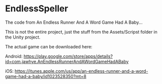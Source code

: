 # EndlessSpeller
The code from An Endless Runner And A Word Game Had A Baby...

This is not the entire project, just the stuff from the Assets/Scripst folder in the Unity project.

The actual game can be downloaded here:

Android: https://play.google.com/store/apps/details?id=com.jawhye.AnEndlessRunnerAndAWordGameHadABaby

iOS: https://itunes.apple.com/us/app/an-endless-runner-and-a-word-game-had-a-baby/id1023528350?mt=8

